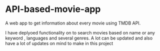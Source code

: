 # API-based-movie-app
A web app to get information about every movie using TMDB API.

I have deplyoed functionality on to search movies based on name or any keyword , languages and several genres.
A lot can be updated and also have a lot of updates on mind to make in this project
